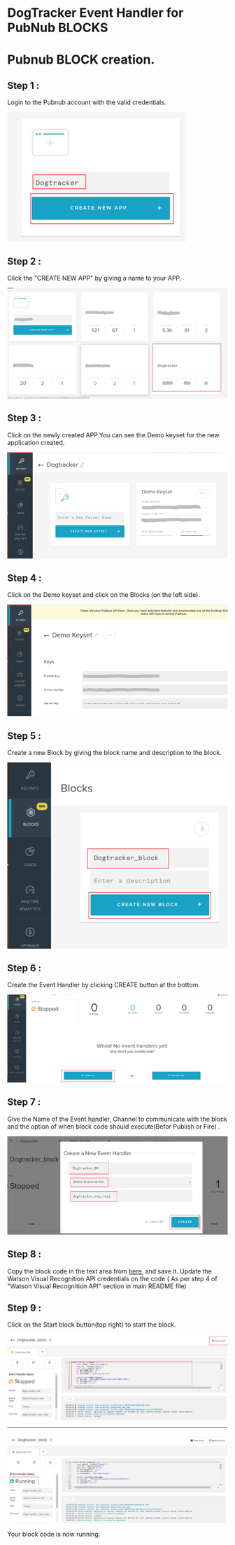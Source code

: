 # DogTracker Event Handler for PubNub BLOCKS

# Pubnub BLOCK creation.

## Step 1 : 
Login to the Pubnub account with the valid credentials.

![alt-tag](https://github.com/shyampurk/dogtracker/blob/master/screenshots/Block/dg1.png)

## Step 2 : 
Click the "CREATE NEW APP" by giving a name to your APP.

![alt-tag](https://github.com/shyampurk/dogtracker/blob/master/screenshots/Block/dg1.1.png)

## Step 3 :
Click on the newly created APP.You can see the Demo keyset for the new application created.

![alt-tag](https://github.com/shyampurk/dogtracker/blob/master/screenshots/Block/dg2.png)

## Step 4 : 
Click on the Demo keyset and click on the Blocks (on the left side).

![alt-tag](https://github.com/shyampurk/dogtracker/blob/master/screenshots/Block/dg3.png)

## Step 5 : 
Create a new Block by giving the block name and description to the block.

![alt-tag](https://github.com/shyampurk/dogtracker/blob/master/screenshots/Block/dg4.png)

## Step 6 :
Create the Event Handler by clicking CREATE button at the bottom.

![alt-tag](https://github.com/shyampurk/dogtracker/blob/master/screenshots/Block/dg6.png)

## Step 7 :
Give the Name of the Event handler, Channel to communicate with the block and the option of when block code should execute(Befor Publish or Fire) .
         
![alt-tag](https://github.com/shyampurk/dogtracker/blob/master/screenshots/Block/dg7.png)

## Step 8 : 

Copy the block code in the text area from [here](https://github.com/shyampurk/dogtracker/blob/master/Block/main.js), and save it. Update the Watson Visual Recognition API credentials on the code ( As per step 4 of "Watson Visual Recognition API" section in main README file)

## Step 9 : 
Click on the Start block button(top right) to start the block.

![alt-tag](https://github.com/shyampurk/dogtracker/blob/master/screenshots/Block/dg8.png)

<hr>

![alt-tag](https://github.com/shyampurk/dogtracker/blob/master/screenshots/Block/dg9.png)


Your block code is now running.                  

